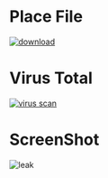 # Place File #

[![download](https://static.wikia.nocookie.net/logopedia/images/b/b9/Roblox_Studio_2013.png/revision/latest/scale-to-width-down/200?cb=20150520005311)](https://drive.google.com/file/d/1QcINowDcVgkjH3voFfiOHu1sMe4NgyqQ/view?usp=sharing)

# Virus Total #

[![virus scan](https://i.imgur.com/RitgN7F.png)](https://www.virustotal.com/gui/file/dc0f3e8e1e8bc6768a4cdf3fada10c79a1f0e07b492610340ff1e676fb3e0322?nocache=1)

# ScreenShot #
![leak](https://user-images.githubusercontent.com/66913721/160897621-315e4722-3051-4cbd-a9c4-0ab487568e2c.png)
